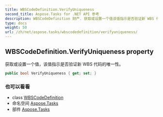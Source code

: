 ```yaml
---
title: WBSCodeDefinition.VerifyUniqueness
second_title: Aspose.Tasks for .NET API 参考
description: WBSCodeDefinition 财产. 获取或设置一个值该值指示是否验证新 WBS 代码的唯一性
type: docs
weight: 50
url: /zh/net/aspose.tasks/wbscodedefinition/verifyuniqueness/
---
```

## WBSCodeDefinition.VerifyUniqueness property

获取或设置一个值，该值指示是否验证新 WBS 代码的唯一性。

```csharp
public bool VerifyUniqueness { get; set; }
```

### 也可以看看

* class [WBSCodeDefinition](../)
* 命名空间 [Aspose.Tasks](../../wbscodedefinition/)
* 部件 [Aspose.Tasks](../../../)


